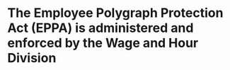 # The Employee Polygraph Protection Act (EPPA) is administered and enforced by the Wage and Hour Division